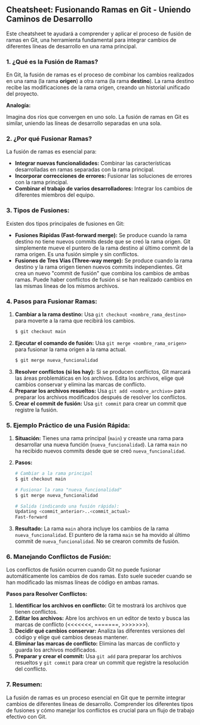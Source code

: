 ## Cheatsheet: Fusionando Ramas en Git - Uniendo Caminos de Desarrollo

Este cheatsheet te ayudará a comprender y aplicar el proceso de fusión de ramas en Git, una herramienta fundamental para integrar cambios de diferentes líneas de desarrollo en una rama principal.

### 1. ¿Qué es la Fusión de Ramas?

En Git, la fusión de ramas es el proceso de combinar los cambios realizados en una rama (la rama **origen**) a otra rama (la rama **destino**).  La rama destino recibe las modificaciones de la rama origen, creando un historial unificado del proyecto.

**Analogía:**

Imagina dos ríos que convergen en uno solo. La fusión de ramas en Git es similar, uniendo las líneas de desarrollo separadas en una sola.

### 2. ¿Por qué Fusionar Ramas?

La fusión de ramas es esencial para:

* **Integrar nuevas funcionalidades:** Combinar las características desarrolladas en ramas separadas con la rama principal.
* **Incorporar correcciones de errores:** Fusionar las soluciones de errores con la rama principal.
* **Combinar el trabajo de varios desarrolladores:** Integrar los cambios de diferentes miembros del equipo.

### 3. Tipos de Fusiones:

Existen dos tipos principales de fusiones en Git:

* **Fusiones Rápidas (Fast-forward merge):**  Se produce cuando la rama destino no tiene nuevos commits desde que se creó la rama origen. Git simplemente mueve el puntero de la rama destino al último commit de la rama origen. Es una fusión simple y sin conflictos.
* **Fusiones de Tres Vías (Three-way merge):**  Se produce cuando la rama destino y la rama origen tienen nuevos commits independientes. Git crea un nuevo "commit de fusión" que combina los cambios de ambas ramas.  Puede haber conflictos de fusión si se han realizado cambios en las mismas líneas de los mismos archivos.

### 4. Pasos para Fusionar Ramas:

1. **Cambiar a la rama destino:**  Usa `git checkout <nombre_rama_destino>` para moverte a la rama que recibirá los cambios.
    ```bash
    $ git checkout main
    ```
2. **Ejecutar el comando de fusión:** Usa `git merge <nombre_rama_origen>` para fusionar la rama origen a la rama actual.
    ```bash
    $ git merge nueva_funcionalidad 
    ```
3. **Resolver conflictos (si los hay):**  Si se producen conflictos, Git marcará las áreas problemáticas en los archivos. Edita los archivos, elige qué cambios conservar y elimina las marcas de conflicto.
4. **Preparar los archivos resueltos:** Usa `git add <nombre_archivo>` para preparar los archivos modificados después de resolver los conflictos.
5. **Crear el commit de fusión:**  Usa `git commit` para crear un commit que registre la fusión.

### 5. Ejemplo Práctico de una Fusión Rápida:

1. **Situación:** Tienes una rama principal (`main`) y creaste una rama para desarrollar una nueva función (`nueva_funcionalidad`).  La rama `main` no ha recibido nuevos commits desde que se creó `nueva_funcionalidad`.

2. **Pasos:**
    ```bash
    # Cambiar a la rama principal
    $ git checkout main

    # Fusionar la rama "nueva_funcionalidad"
    $ git merge nueva_funcionalidad

    # Salida (indicando una fusión rápida):
    Updating <commit_anterior>..<commit_actual>
    Fast-forward
    ```

3. **Resultado:**  La rama `main` ahora incluye los cambios de la rama `nueva_funcionalidad`. El puntero de la rama `main` se ha movido al último commit de `nueva_funcionalidad`. No se crearon commits de fusión.

### 6. Manejando Conflictos de Fusión:

Los conflictos de fusión ocurren cuando Git no puede fusionar automáticamente los cambios de dos ramas.  Esto suele suceder cuando se han modificado las mismas líneas de código en ambas ramas.

**Pasos para Resolver Conflictos:**

1. **Identificar los archivos en conflicto:** Git te mostrará los archivos que tienen conflictos.
2. **Editar los archivos:**  Abre los archivos en un editor de texto y busca las marcas de conflicto (<<<<<<<, =======, >>>>>>>).
3. **Decidir qué cambios conservar:**  Analiza las diferentes versiones del código y elige qué cambios deseas mantener.
4. **Eliminar las marcas de conflicto:**  Elimina las marcas de conflicto y guarda los archivos modificados.
5. **Preparar y crear el commit:** Usa `git add` para preparar los archivos resueltos y `git commit` para crear un commit que registre la resolución del conflicto.

### 7. Resumen:

La fusión de ramas es un proceso esencial en Git que te permite integrar cambios de diferentes líneas de desarrollo. Comprender los diferentes tipos de fusiones y cómo manejar los conflictos es crucial para un flujo de trabajo efectivo con Git.

